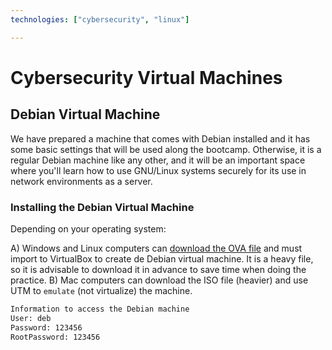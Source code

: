```yaml
---
technologies: ["cybersecurity", "linux"]

---
```


# Cybersecurity Virtual Machines


## Debian Virtual Machine

We have prepared a machine that comes with Debian installed and it has some basic settings that will be used along the bootcamp. 
Otherwise, it is a regular Debian machine like any other, and it will be an important space where you'll learn how to use GNU/Linux systems securely for its use in network environments as a server.

### Installing the Debian Virtual Machine

Depending on your operating system:

A) Windows and Linux computers can [download the OVA file](https://storage.googleapis.com/breathecode/virtualbox/deb.ova) and must import to VirtualBox to create de Debian virtual machine. It is a heavy file, so it is advisable to download it in advance to save time when doing the practice.
B) Mac computers can download the ISO file (heavier) and use UTM to `emulate` (not virtualize) the machine.

```txt
Information to access the Debian machine
User: deb
Password: 123456
RootPassword: 123456
```
